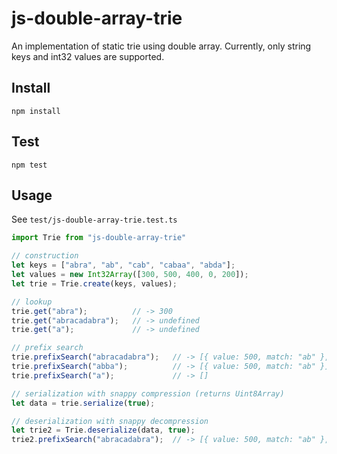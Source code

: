 # js-double-array-trie
An implementation of static trie using double array.
Currently, only string keys and int32 values are supported.

## Install
```
npm install
```

## Test
```
npm test
```

## Usage
See `test/js-double-array-trie.test.ts`

```ts
import Trie from "js-double-array-trie"

// construction
let keys = ["abra", "ab", "cab", "cabaa", "abda"];
let values = new Int32Array([300, 500, 400, 0, 200]);
let trie = Trie.create(keys, values);

// lookup
trie.get("abra");          // -> 300
trie.get("abracadabra");   // -> undefined
trie.get("a");             // -> undefined

// prefix search
trie.prefixSearch("abracadabra");   // -> [{ value: 500, match: "ab" }, { value: 300, match: "abra" }]
trie.prefixSearch("abba");          // -> [{ value: 500, match: "ab" }]
trie.prefixSearch("a");             // -> []

// serialization with snappy compression (returns Uint8Array)
let data = trie.serialize(true);

// deserialization with snappy decompression
let trie2 = Trie.deserialize(data, true);
trie2.prefixSearch("abracadabra");  // -> [{ value: 500, match: "ab" }, { value: 300, match: "abra" }]
```
